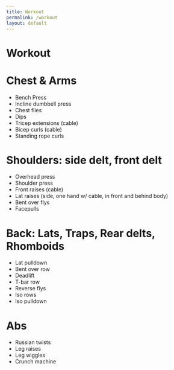 ```yaml
---
title: Workout
permalink: /workout
layout: default
---
```

# Workout

# Chest & Arms
- Bench Press
- Incline dumbbell press
- Chest flies
- Dips
- Tricep extensions (cable)
- Bicep curls (cable)
- Standing rope curls

# Shoulders: side delt, front delt
- Overhead press
- Shoulder press
- Front raises (cable)
- Lat raises (side, one hand w/ cable, in front and behind body)
- Bent over flys
- Facepulls

# Back: Lats, Traps, Rear delts, Rhomboids
- Lat pulldown
- Bent over row
- Deadlift
- T-bar row
- Reverse flys
- Iso rows
- Iso pulldown

# Abs
- Russian twists
- Leg raises
- Leg wiggles
- Crunch machine



